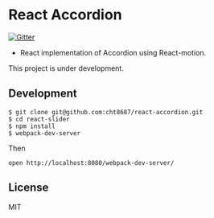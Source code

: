 # React Accordion
[![Gitter](https://badges.gitter.im/Join%20Chat.svg)](https://gitter.im/cht8687/help)

- React implementation of Accordion using React-motion.


This project is under development.


## Development

```
$ git clone git@github.com:cht8687/react-accordion.git
$ cd react-slider
$ npm install
$ webpack-dev-server
```

Then

```
open http://localhost:8080/webpack-dev-server/
```

## License

MIT